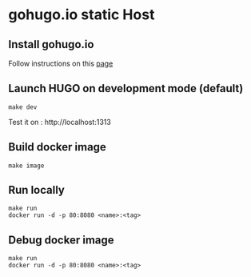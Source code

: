 # gohugo.io static Host

## Install gohugo.io

Follow instructions on this [page](https://gohugo.io/getting-started/installing/)

## Launch HUGO on development mode (default)
```
make dev
```
Test it on : http://localhost:1313


## Build docker image
```
make image
```

## Run locally
```
make run
docker run -d -p 80:8080 <name>:<tag>
```

## Debug docker image
```
make run
docker run -d -p 80:8080 <name>:<tag>
```

